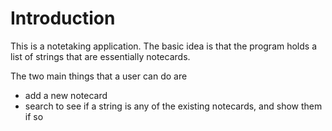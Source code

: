 # Introduction

This is a notetaking application. The basic idea is that
the program holds a list of strings that are essentially notecards.

The two main things that a user can do are

- add a new notecard
- search to see if a string is any of the existing notecards,
  and show them if so

